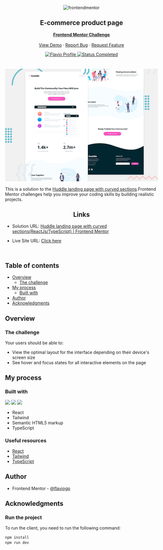 <div id="top"></div>

<div align="center">

  <img src="https://www.frontendmentor.io/static/images/logo-mobile.svg" alt="frontendmentor" width="80">

  <h2 align="center">E-commerce product page</h2>
  <p align="center">
    <a href="https://www.frontendmentor.io/challenges/expenses-chart-component-e7yJBUdjwt"><strong>Frontend Mentor Challenge</strong></a>
    <br />
    <br />
    <a href="https://bright-panda-515a82.netlify.app/">View Demo</a>
    ·
    <a href="https://github.com/flaviogp/huddle-landing-page-challenge/issues">Report Bug</a>
    ·
    <a href="https://github.com/flaviogp/huddle-landing-page-challenge/issues">Request Feature</a>
  </p>
</div>

<!-- Bagdes -->
<div align="center">
  <!-- Profile -->
  <a href="https://www.frontendmentor.io/profile/flaviogp">
    <img src="https://img.shields.io/badge/Profile-Flavio%20gomes-07043B?style=for-the-badge&logo=frontendmentor" alt="Flavio Profile">
  </a>
  <!-- Status -->
    <a href="#">
    <img src="https://img.shields.io/badge/Status-Completed-brightgreen?style=for-the-badge" alt="Status Completed">
  </a>

</div>

#

<div align="center">

![](./design/desktop-preview.jpg)

</div>

This is a solution to the [Huddle landing page with curved sections](https://www.frontendmentor.io/challenges/huddle-landing-page-with-curved-sections-5ca5ecd01e82137ec91a50f2).Frontend Mentor challenges help you improve your coding skills by building realistic projects.

<h2 align="center">Links</h2>

- Solution URL: [Huddle landing page with curved sections(ReactJs/TypeScript) | Frontend Mentor](https://www.frontendmentor.io/solutions/huddle-landing-page-react-typescript-tailwind-QERix3zkw6)

- Live Site URL: [ Click here ](https://bright-panda-515a82.netlify.app/)

<br>

## Table of contents

- [Overview](#overview)
  - [The challenge](#the-challenge)
- [My process](#my-process)
  - [Built with](#built-with)
- [Author](#author)
- [Acknowledgments](#acknowledgments)

## Overview

### The challenge

Your users should be able to:

- View the optimal layout for the interface depending on their device's screen size
- See hover and focus states for all interactive elements on the page

## My process

### Built with

<!-- Bagdes -->

![](https://img.shields.io/badge/reactjs-23272F?style=for-the-badge&logo=react)
![](https://img.shields.io/badge/typescript-23272F?style=for-the-badge&logo=typescript)
![](https://img.shields.io/badge/tailwindcss-23272F?style=for-the-badge&logo=tailwindcss)

- React
- Tailwind
- Semantic HTML5 markup
- TypeScript

### Useful resources

- [React](https://react.dev/learn)
- [Tailwind](https://tailwindcss.com/docs/installation)
- [TypeScript](https://www.typescriptlang.org/docs/)

## Author

- Frontend Mentor - [@flaviogp](https://www.frontendmentor.io/profile/flaviogp)

## Acknowledgments

### Run the project

To run the client, you need to run the following command:

```bash
npm install
npm run dev
```